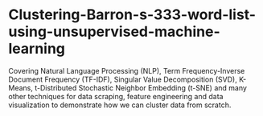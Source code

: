 # Clustering-Barron-s-333-word-list-using-unsupervised-machine-learning
Covering Natural Language Processing (NLP), Term Frequency-Inverse Document Frequency (TF-IDF), Singular Value Decomposition (SVD), K-Means, t-Distributed Stochastic Neighbor Embedding (t-SNE) and many other techniques for data scraping, feature engineering and data visualization to demonstrate how we can cluster data from scratch.
